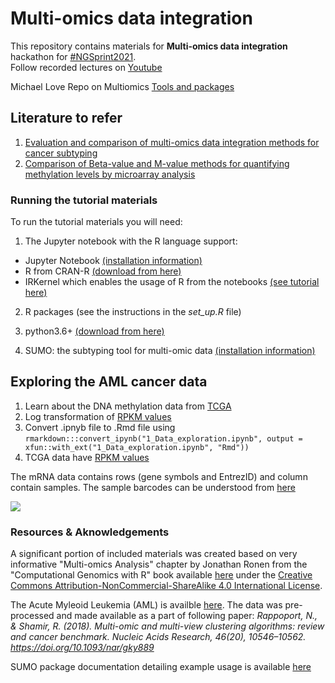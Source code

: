 # Multi-omics data integration

This repository contains materials for **Multi-omics data integration** hackathon for [#NGSprint2021](https://ngschool.eu/ngsprint).<br>
Follow recorded lectures on [Youtube](https://www.youtube.com/NGSchoolEU)

Michael Love Repo on Multiomics [Tools and packages](https://github.com/mikelove/awesome-multi-omics)<br>

## Literature to refer

1. [Evaluation and comparison of multi-omics data integration methods for cancer subtyping](https://journals.plos.org/ploscompbiol/article?id=10.1371/journal.pcbi.1009224)
2. [Comparison of Beta-value and M-value methods for quantifying methylation levels by microarray analysis](https://bmcbioinformatics.biomedcentral.com/articles/10.1186/1471-2105-11-587)


### Running the tutorial materials

To run the tutorial materials you will need:

1. The Jupyter notebook with the R language support:

  - Jupyter Notebook [(installation information)](https://jupyter.org/install)
  - R from CRAN-R [(download from here)](https://cloud.r-project.org)
  - IRKernel which enables the usage of R from the notebooks [(see tutorial here)](https://towardsdatascience.com/how-to-run-r-scripts-in-jupyter-15527148d2a)

2. R packages (see the instructions in the *set_up.R* file)

3. python3.6+ [(download from here)](https://www.python.org/downloads)

4. SUMO: the subtyping tool for multi-omic data [(installation information)](https://github.com/ratan-lab/sumo)

## Exploring the AML cancer data
1. Learn about the DNA methylation data from [TCGA](https://www.youtube.com/watch?v=Jg8MiFamLfg)
2. Log transformation of [RPKM values](https://www.biostars.org/p/344925/)
3. Convert .ipnyb file to .Rmd file using `rmarkdown:::convert_ipynb("1_Data_exploration.ipynb", output = xfun::with_ext("1_Data_exploration.ipynb", "Rmd"))`
4. TCGA data have [RPKM values](https://www.biostars.org/p/245073/)

The mRNA data contains rows (gene symbols and EntrezID) and column contain samples. The sample barcodes can be understood from [here](https://docs.gdc.cancer.gov/Encyclopedia/pages/TCGA_Barcode/)

![](https://docs.gdc.cancer.gov/Encyclopedia/pages/images/barcode.png)
### Resources & Aknowledgements

A significant portion of included materials was created based on very informative "Multi-omics Analysis" chapter by Jonathan Ronen from the "Computational Genomics with R" book available [here](https://compgenomr.github.io/book/multiomics.html) under the [Creative Commons Attribution-NonCommercial-ShareAlike 4.0 International License](https://creativecommons.org/licenses/by-nc-sa/4.0/).

The Acute Myleoid Leukemia (AML) is availble [here](http://acgt.cs.tau.ac.il/multi_omic_benchmark/download.html). The data was pre-processed and made available as a part of following paper: *Rappoport, N., & Shamir, R. (2018). Multi-omic and multi-view clustering algorithms: review and cancer benchmark. Nucleic Acids Research, 46(20), 10546–10562. https://doi.org/10.1093/nar/gky889*

SUMO package documentation detailing example usage is available [here](https://python-sumo.readthedocs.io/en/latest)
